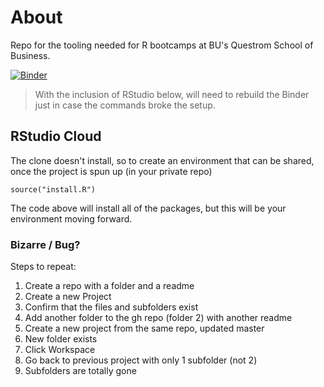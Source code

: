 # About

Repo for the tooling needed for R bootcamps at BU's Questrom School of Business.

[![Binder](https://mybinder.org/badge_logo.svg)](https://mybinder.org/v2/gh/Btibert3/qst-r-bootcamp/master)

> With the inclusion of RStudio below, will need to rebuild the Binder just in case the commands broke the setup.


## RStudio Cloud

The clone doesn't install, so to create an environment that can be shared, once the project is spun up (in your private repo)

```
source("install.R")
```

The code above will install all of the packages, but this will be your environment moving forward.


### Bizarre / Bug?

Steps to repeat:

1.  Create a repo with a folder and a readme
2.  Create a new Project
3.  Confirm that the files and subfolders exist
4.  Add another folder to the gh repo (folder 2) with another readme
5.  Create a new project from the same repo, updated master
6.  New folder exists
7.  Click Workspace
8.  Go back to previous project with only 1 subfolder (not 2)
9.  Subfolders are totally gone


